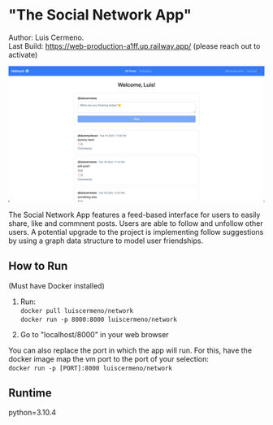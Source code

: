 # "The Social Network App"
Author: Luis Cermeno.  
Last Build: https://web-production-a1ff.up.railway.app/ (please reach out to activate)

![Screenshot](network1.png)

The Social Network App features a feed-based interface for users to easily share, like and commnent posts. Users are able to follow and unfollow other users. A potential upgrade to the project is implementing follow suggestions by using a graph data structure to model user friendships.

## How to Run
(Must have Docker installed)

1. Run:  
`docker pull luiscermeno/network`  
`docker run -p 8000:8000 luiscermeno/network`

2. Go to "localhost/8000" in your web browser

You can also replace the port in which the app will run. For this, have the docker image map the vm port to the port of your selection:  
`docker run -p [PORT]:8000 luiscermeno/network`  


## Runtime
python=3.10.4

